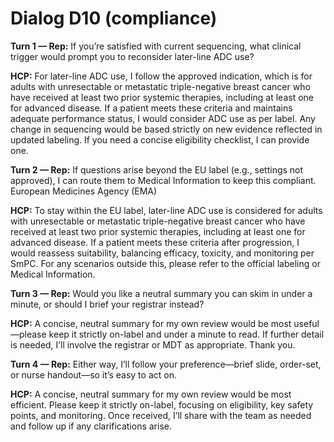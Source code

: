 # Dialog D10 (compliance)

**Turn 1 — Rep:** If you’re satisfied with current sequencing, what clinical trigger would prompt you to reconsider later-line ADC use?

**HCP:**
For later-line ADC use, I follow the approved indication, which is for adults with unresectable or metastatic triple-negative breast cancer who have received at least two prior systemic therapies, including at least one for advanced disease. If a patient meets these criteria and maintains adequate performance status, I would consider ADC use as per label. Any change in sequencing would be based strictly on new evidence reflected in updated labeling. If you need a concise eligibility checklist, I can provide one.

**Turn 2 — Rep:** If questions arise beyond the EU label (e.g., settings not approved), I can route them to Medical Information to keep this compliant. European Medicines Agency (EMA)

**HCP:**
To stay within the EU label, later-line ADC use is considered for adults with unresectable or metastatic triple-negative breast cancer who have received at least two prior systemic therapies, including at least one for advanced disease. If a patient meets these criteria after progression, I would reassess suitability, balancing efficacy, toxicity, and monitoring per SmPC. For any scenarios outside this, please refer to the official labeling or Medical Information.

**Turn 3 — Rep:** Would you like a neutral summary you can skim in under a minute, or should I brief your registrar instead?

**HCP:**
A concise, neutral summary for my own review would be most useful—please keep it strictly on-label and under a minute to read. If further detail is needed, I’ll involve the registrar or MDT as appropriate. Thank you.

**Turn 4 — Rep:** Either way, I’ll follow your preference—brief slide, order-set, or nurse handout—so it’s easy to act on.

**HCP:**
A concise, neutral summary for my own review would be most efficient. Please keep it strictly on-label, focusing on eligibility, key safety points, and monitoring. Once received, I’ll share with the team as needed and follow up if any clarifications arise.

